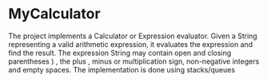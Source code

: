 # MyCalculator
The project implements a Calculator or Expression evaluator. Given a String representing a valid arithmetic expression, it evaluates the expression and find the result. The expression String may contain open and closing parentheses ) , the plus , minus or multiplication sign, non-negative integers and empty spaces. The implementation is done using stacks/queues
 
